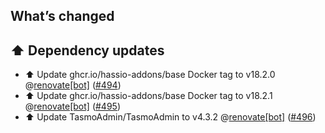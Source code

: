## What’s changed

## ⬆️ Dependency updates

- ⬆️ Update ghcr.io/hassio-addons/base Docker tag to v18.2.0 @[renovate[bot]](https://github.com/apps/renovate) ([#494](https://github.com/hassio-addons/addon-tasmoadmin/pull/494))
- ⬆️ Update ghcr.io/hassio-addons/base Docker tag to v18.2.1 @[renovate[bot]](https://github.com/apps/renovate) ([#495](https://github.com/hassio-addons/addon-tasmoadmin/pull/495))
- ⬆️ Update TasmoAdmin/TasmoAdmin to v4.3.2 @[renovate[bot]](https://github.com/apps/renovate) ([#496](https://github.com/hassio-addons/addon-tasmoadmin/pull/496))
